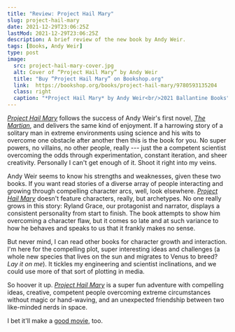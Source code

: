 ```yaml
---
title: "Review: Project Hail Mary"
slug: project-hail-mary
date: 2021-12-29T23:06:25Z
lastMod: 2021-12-29T23:06:25Z
description: A brief review of the new book by Andy Weir.
tags: [Books, Andy Weir]
type: post
image:
  src: project-hail-mary-cover.jpg
  alt: Cover of “Project Hail Mary” by Andy Weir
  title: "Buy “Project Hail Mary” on Bookshop.org"
  link:  https://bookshop.org/books/project-hail-mary/9780593135204
  class: right
  caption: "*Project Hail Mary* by Andy Weir<br/>2021 Ballantine Books"
---
```


[*Project Hail Mary*] follows the success of Andy Weir's first novel, [*The
Martian*], and delivers the same kind of enjoyment. If a harrowing story of a
solitary man in extreme environments using science and his wits to overcome one
obstacle after another then this is the book for you. No super powers, no
villains, no other people, really --- just the a competent scientist overcoming
the odds through experimentation, constant iteration, and sheer creativity.
Personally I can't get enough of it. Shoot it right into my veins.

Andy Weir seems to know his strengths and weaknesses, given these two books. If
you want read stories of a diverse array of people interacting and growing
through compelling character arcs, well, look elsewhere. [*Project Hail Mary*]
doesn't feature characters, really, but archetypes. No one really grows in this
story: Ryland Grace, our protagonist and narrator, displays a consistent
personality from start to finish. The book attempts to show him overcoming a
character flaw, but it comes so late and at such variance to how he behaves and
speaks to us that it frankly makes no sense.

But never mind, I can read other books for character growth and interaction. I'm
here for the compelling plot, super interesting ideas and challenges (a whole
new species that lives on the sun and migrates to Venus to breed? *Lay it on
me*). It tickles my engineering and scientist inclinations, and we could use
more of that sort of plotting in media.

So hoover it up. [*Project Hail Mary*] is a super fun adventure with compelling
ideas, creative, competent people overcoming extreme circumstances without magic
or hand-waving, and an unexpected friendship between two like-minded nerds in
space.

I bet it'll make a [good movie], too.

  [*Project Hail Mary*]: https://bookshop.org/books/project-hail-mary/9780593135204
    "“Project Hail Mary” on Bookshop.org"
  [*The Martian*]: https://bookshop.org/books/the-martian/9780553418026
    "“The Martian” on Bookshop.org"
  [good movie]: https://www.imdb.com/title/tt12042730/
    "IMDB: “Project Hail Mary”"

